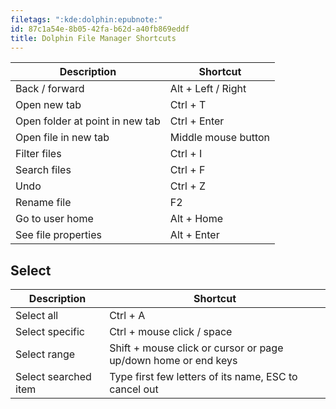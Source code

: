 ```yaml
---
filetags: ":kde:dolphin:epubnote:"
id: 87c1a54e-8b05-42fa-b62d-a40fb869eddf
title: Dolphin File Manager Shortcuts
---
```


| Description                     | Shortcut            |
|---------------------------------|---------------------|
| Back / forward                  | Alt + Left / Right  |
| Open new tab                    | Ctrl + T            |
| Open folder at point in new tab | Ctrl + Enter        |
| Open file in new tab            | Middle mouse button |
| Filter files                    | Ctrl + I            |
| Search files                    | Ctrl + F            |
| Undo                            | Ctrl + Z            |
| Rename file                     | F2                  |
| Go to user home                 | Alt + Home          |
| See file properties             | Alt + Enter         |

## Select

| Description | Shortcut |
|----|----|
| Select all | Ctrl + A |
| Select specific | Ctrl + mouse click / space |
| Select range | Shift + mouse click or cursor or page up/down home or end keys |
| Select searched item | Type first few letters of its name, ESC to cancel out |
